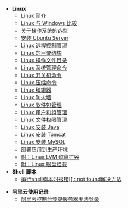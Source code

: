 * **Linux**
  * [Linux 简介](linux/)
  * [Linux 与 Windows 比较](linux/Linux-与-Windows-比较.md)
  * [关于操作系统的选型](linux/)
  * [安装 Ubuntu Server](linux/)
  * [Linux 远程控制管理](linux/)
  * [Linux 的目录结构](linux/Linux-的目录结构.md)
  * [Linux 操作文件目录](linux/Linux-操作文件目录.md)
  * [Linux 系统管理命令](linux/Linux-系统管理命令.md)
  * [Linux 开关机命令](linux/Linux-开关机命令.md)
  * [Linux 压缩命令](linux/Linux-压缩命令.md)
  * [Linux 编辑器](linux/Linux-编辑器.md)
  * [Linux 防火墙](linux/Linux-防火墙.md)
  * [Linux 软件包管理](linux/Linux-软件包管理.md)
  * [Linux 用户和组管理](linux/Linux-用户和组管理.md)
  * [Linux 文件权限管理](linux/Linux-文件权限管理.md)
  * [Linux 安装 Java](linux/)
  * [Linux 安装 Tomcat](linux/)
  * [Linux 安装 MySQL](linux/)
  * [部署应用到生产环境](linux/)
  * [附：Linux LVM 磁盘扩容](linux/)
  * [附：Linux 磁盘挂载](linux/Linux-磁盘挂载.md)
* **Shell 脚本**
  * [运行shell脚本时报错&#91;&#91; : not found解决方法](linux/运行-shell-脚本时报错-not-found-解决方法.md)

- **阿里云使用记录**
  - [阿里云控制台登录服务器无法登录](linux/阿里云控制台登录服务器无法登录.md)
